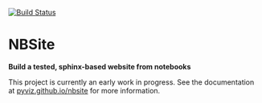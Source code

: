 [![Build Status](https://travis-ci.org/pyviz/nbsite.svg?branch=master)](https://travis-ci.org/pyviz/nbsite)

# NBSite

**Build a tested, sphinx-based website from notebooks**

This project is currently an early work in progress. See the
documentation at [pyviz.github.io/nbsite](https://pyviz.github.io/nbsite) for
more information.
